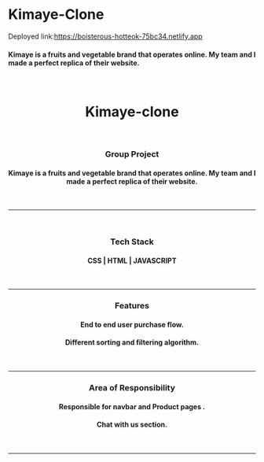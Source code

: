 # Kimaye-Clone
Deployed link:https://boisterous-hotteok-75bc34.netlify.app
<h4>Kimaye is a fruits and vegetable brand that operates online. My team and I made a perfect replica of their website.</h4>

<br>
<h1 align="center" > Kimaye-clone</h1>

<br>



<h3 align="center">Group Project</h3>
<h4 align="center"> Kimaye is a fruits and vegetable brand that operates online. My team and I made a perfect replica of their website.</h4>

<br><hr>
<br>

<h3 align="center">Tech Stack </h3>
<h4 align="center"> CSS | HTML | JAVASCRIPT</h4>

<br><hr>


<h3 align="center">Features</h3>
<h4 align="center">End to end user purchase flow.</h4>
<h4 align="center"> Different sorting and filtering algorithm.</h4>

<br><hr>


<h3 align="center">Area of Responsibility</h3>
<h4 align="center">Responsible for navbar and Product pages .</h4>
<h4 align="center"> Chat with us section.</h4>

<br><hr>

